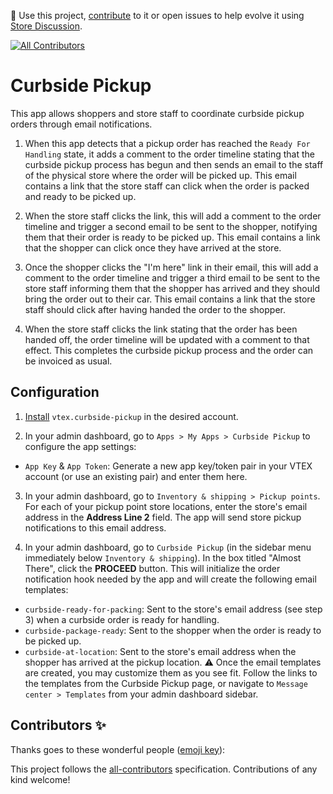 📢 Use this project, [contribute](https://github.com/vtex-apps/curbside-pickup) to it or open issues to help evolve it using [Store Discussion](https://github.com/vtex-apps/store-discussion).

<!-- ALL-CONTRIBUTORS-BADGE:START - Do not remove or modify this section -->

[![All Contributors](https://img.shields.io/badge/all_contributors-0-orange.svg?style=flat-square)](#contributors-)

<!-- ALL-CONTRIBUTORS-BADGE:END -->

# Curbside Pickup

This app allows shoppers and store staff to coordinate curbside pickup orders through email notifications.

1. When this app detects that a pickup order has reached the `Ready For Handling` state, it adds a comment to the order timeline stating that the curbside pickup process has begun and then sends an email to the staff of the physical store where the order will be picked up. This email contains a link that the store staff can click when the order is packed and ready to be picked up.

2. When the store staff clicks the link, this will add a comment to the order timeline and trigger a second email to be sent to the shopper, notifying them that their order is ready to be picked up. This email contains a link that the shopper can click once they have arrived at the store.

3. Once the shopper clicks the "I'm here" link in their email, this will add a comment to the order timeline and trigger a third email to be sent to the store staff informing them that the shopper has arrived and they should bring the order out to their car. This email contains a link that the store staff should click after having handed the order to the shopper.

4. When the store staff clicks the link stating that the order has been handed off, the order timeline will be updated with a comment to that effect. This completes the curbside pickup process and the order can be invoiced as usual.

## Configuration

1. [Install](https://vtex.io/docs/recipes/store/installing-an-app) `vtex.curbside-pickup` in the desired account.

2. In your admin dashboard, go to `Apps > My Apps > Curbside Pickup` to configure the app settings:

- `App Key` & `App Token`: Generate a new app key/token pair in your VTEX account (or use an existing pair) and enter them here.

3. In your admin dashboard, go to `Inventory & shipping > Pickup points`. For each of your pickup point store locations, enter the store's email address in the **Address Line 2** field. The app will send store pickup notifications to this email address.

4. In your admin dashboard, go to `Curbside Pickup` (in the sidebar menu immediately below `Inventory & shipping`). In the box titled "Almost There", click the **PROCEED** button. This will initialize the order notification hook needed by the app and will create the following email templates:

- `curbside-ready-for-packing`: Sent to the store's email address (see step 3) when a curbside order is ready for handling.
- `curbside-package-ready`: Sent to the shopper when the order is ready to be picked up.
- `curbside-at-location`: Sent to the store's email address when the shopper has arrived at the pickup location.
  ⚠️ Once the email templates are created, you may customize them as you see fit. Follow the links to the templates from the Curbside Pickup page, or navigate to `Message center > Templates` from your admin dashboard sidebar.

## Contributors ✨

Thanks goes to these wonderful people ([emoji key](https://allcontributors.org/docs/en/emoji-key)):

<!-- ALL-CONTRIBUTORS-LIST:START - Do not remove or modify this section -->
<!-- prettier-ignore-start -->
<!-- markdownlint-disable -->
<!-- markdownlint-enable -->
<!-- prettier-ignore-end -->

<!-- ALL-CONTRIBUTORS-LIST:END -->

This project follows the [all-contributors](https://github.com/all-contributors/all-contributors) specification. Contributions of any kind welcome!

